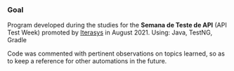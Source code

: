 ### **Goal**

Program developed during the studies for the **Semana de Teste de API** (API Test Week) promoted by [Iterasys](https://www.iterasys.com.br) in August 2021.
Using: Java, TestNG, Gradle


Code was commented with pertinent observations on topics learned, so as to keep a reference for other automations in the future.
